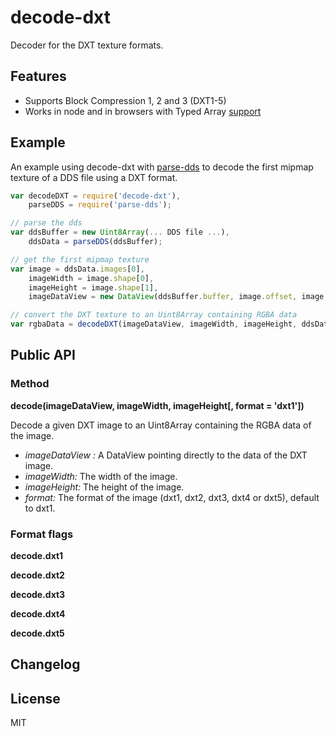 # decode-dxt

Decoder for the DXT texture formats.

## Features

 * Supports Block Compression 1, 2 and 3 (DXT1-5)
 * Works in node and in browsers with Typed Array [support](http://caniuse.com/#feat=typedarrays)

## Example

An example using decode-dxt with [parse-dds](https://www.npmjs.com/package/parse-dds) to decode the first mipmap texture of a DDS file using a DXT format.

```js
var decodeDXT = require('decode-dxt'),
    parseDDS = require('parse-dds');

// parse the dds
var ddsBuffer = new Uint8Array(... DDS file ...),
    ddsData = parseDDS(ddsBuffer);

// get the first mipmap texture
var image = ddsData.images[0],
    imageWidth = image.shape[0],
    imageHeight = image.shape[1],
    imageDataView = new DataView(ddsBuffer.buffer, image.offset, image.length);

// convert the DXT texture to an Uint8Array containing RGBA data
var rgbaData = decodeDXT(imageDataView, imageWidth, imageHeight, ddsData.format);
```

## Public API

### Method

**decode(imageDataView, imageWidth, imageHeight[, format = 'dxt1'])**

Decode a given DXT image to an Uint8Array containing the RGBA data of the image.

 - *imageDataView :* A DataView pointing directly to the data of the DXT image.
 - *imageWidth:* The width of the image.
 - *imageHeight:* The height of the image.
 - *format:* The format of the image (dxt1, dxt2, dxt3, dxt4 or dxt5), default to dxt1.

### Format flags

**decode.dxt1**

**decode.dxt2**

**decode.dxt3**

**decode.dxt4**

**decode.dxt5**

## Changelog

## License

MIT
